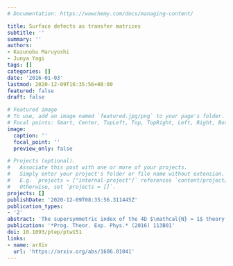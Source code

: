 ```yaml
---
# Documentation: https://wowchemy.com/docs/managing-content/

title: Surface defects as transfer matrices
subtitle: ''
summary: ''
authors:
- Kazunobu Maruyoshi
- Junya Yagi
tags: []
categories: []
date: '2016-01-03'
lastmod: 2020-12-09T16:35:56+08:00
featured: false
draft: false

# Featured image
# To use, add an image named `featured.jpg/png` to your page's folder.
# Focal points: Smart, Center, TopLeft, Top, TopRight, Left, Right, BottomLeft, Bottom, BottomRight.
image:
  caption: ''
  focal_point: ''
  preview_only: false

# Projects (optional).
#   Associate this post with one or more of your projects.
#   Simply enter your project's folder or file name without extension.
#   E.g. `projects = ["internal-project"]` references `content/project/deep-learning/index.md`.
#   Otherwise, set `projects = []`.
projects: []
publishDate: '2020-12-09T08:35:56.311445Z'
publication_types:
- '2'
abstract: 'The supersymmetric index of the 4D $\mathcal{N} = 1$ theory realized by a brane tiling coincides with the partition function of an integrable 2D lattice model. We argue that a class of half-BPS surface defects in brane tiling models are represented on the lattice model side by transfer matrices constructed from L-operators. For the simplest surface defects in theories with SU(2) flavor groups, we identify the relevant L-operator as that discovered by Sklyanin in the context of the eight-vertex model. We verify this identification by computing the indices of class-$\mathcal{S}$ and -$\mathcal{S}_k$ theories in the presence of the surface defects.'
publication: '*Prog. Theor. Exp. Phys.* (2016) 113B01'
doi: 10.1093/ptep/ptw151
links:
- name: arXiv
  url: 'https://arxiv.org/abs/1606.01041'
---
```

